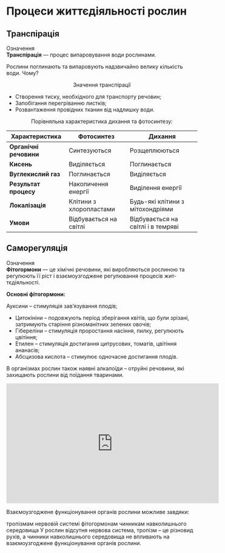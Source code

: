# Процеси життєдiяльностi рослин

## Транспiрацiя

<div class="eoz-wrap">
<span class="eoz">Означення</span>
<div class="eoz-text">
<b>Транспiрацiя</b> — процес випаровування води рослинами.
</div>
</div>

Рослини поглинають та випаровують надзвичайно велику кiлькiсть води. Чому?

<p align="center">Значення транспiрацiї</p>
<ul>
<li>Створення тиску, необхiдного для транспорту речовин;</li>
<li>Запобiгання перегрiванню листкiв;</li>
<li>Розвантаження провiдних тканин вiд надлишку води.</li>
</ul>

<p align="center">Порiвняльна характеристика дихання та фотосинтезу:</p>

| Характеристика | Фотосинтез | Дихання |
| -- | -- | -- |
| **Органiчнi речовини** | Синтезуються | Розщеплюються |
| **Кисень** | Видiляється | Поглинається |
| **Вуглекислий газ** | Поглинається | Видiляється |
| **Результат процесу** | Накопичення енергiї | Видiлення енергiї |
| **Локалiзацiя** | Клiтини з хлоропластами | Будь-якi клiтини з мiтохондрiями |
| **Умови** | Вiдбувається на свiтлi | Вiдбувається на свiтлi i в темрявi |

## Саморегуляцiя

<div class="eoz-wrap">
<span class="eoz">Означення</span>
<div class="eoz-text">
<b>Фiтогормони</b> — це хiмiчнi речовини, якi виробляються рослиною та регулюють її рiст i взаємоузгоджене регулювання процесiв жит- тєдiяльностi.
</div>
</div>

**Основнi фiтогормони:**

Ауксини – стимуляцiя зав’язування плодiв;
* Цитокiнiни – подовжують перiод зберiгання квiтiв, що були зрiзанi, затримують старiння рiзноманiтних зелених овочiв;
* Гiберелiни – стимуляцiя проростання насiння, пилку, регулюють цвiтiння;
* Етилен – стимуляцiя достигання цитрусових, томатiв, цвiтiння ананасiв;
* Абсцизова кислота – стимулює одночасне достигання плодiв.

В органiзмах рослин також наявнi <span class="p1">алкалоїди</span> – отруйнi речовини, якi захищають рослини вiд поїдання тваринами.


<div class="fluidMedia">
<iframe align="center" width="560" height="315" src="https://www.youtube.com/embed/UObksPtbVCE" frameborder="0" allowfullscreen></iframe>
</div>
<div class="popup">
</div>


<quiz>
<question text="">
    <p>Взаємоузгоджене функціонування органів рослини можливе завдяки:</p>
    <answer>тропізмам</answer>
    <answer>нервовій системі</answer>
    <answer correct>фітогормонам</answer>
    <answer>чинникам навколишнього середовища</answer>
    <explanation>
    У рослин відсутня нервова система, тропізм – це різновид рухів, а чинники навколишнього середовища не впливають на взаємоузгоджене функціонування органів рослини.
    </explanation>
</question>
</quiz>
